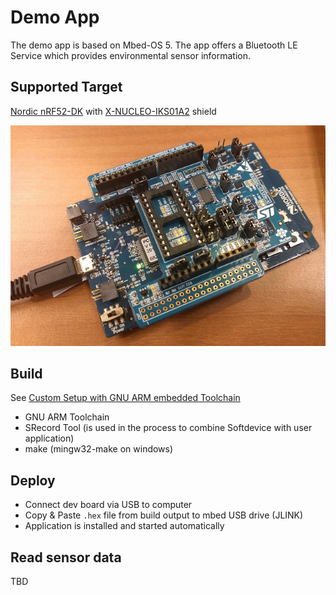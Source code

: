 # Demo App
The demo app is based on Mbed-OS 5. The app offers a Bluetooth LE Service which provides environmental sensor information.

## Supported Target
[Nordic nRF52-DK](https://developer.mbed.org/platforms/Nordic-nRF52-DK/) with [X-NUCLEO-IKS01A2](https://developer.mbed.org/components/X-NUCLEO-IKS01A2/) shield

<!-- image with size params should be included with html syntax -->
<img src="target_lowres.jpg" alt="Target Device" width="640"/>

## Build
See [Custom Setup with GNU ARM embedded Toolchain](mbed.md)
* GNU ARM Toolchain
* SRecord Tool (is used in the process to combine Softdevice with user application)
* make (mingw32-make on windows)

## Deploy
* Connect dev board via USB to computer
* Copy & Paste ``.hex`` file from build output to mbed USB drive (JLINK)
* Application is installed and started automatically

## Read sensor data
TBD
